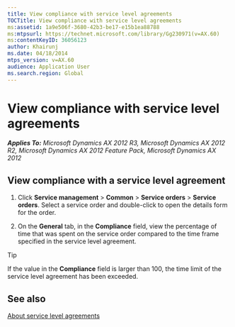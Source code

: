```yaml
---
title: View compliance with service level agreements
TOCTitle: View compliance with service level agreements
ms:assetid: 1a9e506f-3680-42b3-be17-e15b1ea88788
ms:mtpsurl: https://technet.microsoft.com/library/Gg230971(v=AX.60)
ms:contentKeyID: 36056123
author: Khairunj
ms.date: 04/18/2014
mtps_version: v=AX.60
audience: Application User
ms.search.region: Global
---
```


# View compliance with service level agreements 


_**Applies To:** Microsoft Dynamics AX 2012 R3, Microsoft Dynamics AX 2012 R2, Microsoft Dynamics AX 2012 Feature Pack, Microsoft Dynamics AX 2012_

## View compliance with a service level agreement

1.  Click **Service management** \> **Common** \> **Service orders** \> **Service orders**. Select a service order and double-click to open the details form for the order.

2.  On the **General** tab, in the **Compliance** field, view the percentage of time that was spent on the service order compared to the time frame specified in the service level agreement.


> [!TIP]
> <P>If the value in the <STRONG>Compliance</STRONG> field is larger than 100, the time limit of the service level agreement has been exceeded.</P>



## See also

[About service level agreements](about-service-level-agreements.md)

  


